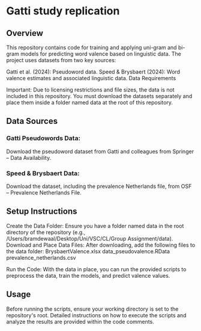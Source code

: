 # Gatti study replication

## Overview

This repository contains code for training and applying uni-gram and bi-gram models for predicting word valence based on linguistic data. The project uses datasets from two key sources:

Gatti et al. (2024): Pseudoword data.
Speed & Brysbaert (2024): Word valence estimates and associated linguistic data.
Data Requirements

Important: Due to licensing restrictions and file sizes, the data is not included in this repository. You must download the datasets separately and place them inside a folder named data at the root of this repository.

## Data Sources

### Gatti Pseudowords Data:
Download the pseudoword dataset from Gatti and colleagues from Springer – Data Availability.

### Speed & Brysbaert Data:
Download the dataset, including the prevalence Netherlands file, from OSF – Prevalence Netherlands File.

## Setup Instructions

Create the Data Folder:
Ensure you have a folder named data in the root directory of the repository (e.g., /Users/bramdewaal/Desktop/Uni/VSC/CL/Group Assignment/data).
Download and Place Data Files:
After downloading, add the following files to the data folder:
BrysbaertValence.xlsx
data_pseudovalence.RData
prevalence_netherlands.csv

Run the Code:
With the data in place, you can run the provided scripts to preprocess the data, train the models, and predict valence values.

## Usage
Before running the scripts, ensure your working directory is set to the repository's root. Detailed instructions on how to execute the scripts and analyze the results are provided within the code comments.
